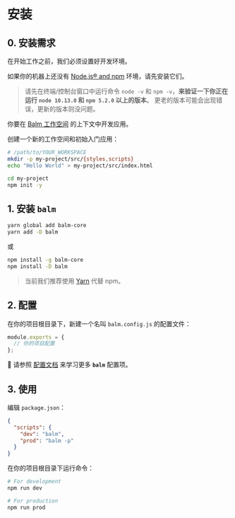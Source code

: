 # 安装

## 0. 安装需求

在开始工作之前，我们必须设置好开发环境。

如果你的机器上还没有 [Node.js® and npm](https://nodejs.org/en/download/) 环境，请先安装它们。

> 请先在终端/控制台窗口中运行命令 `node -v` 和 `npm -v`，**来验证一下你正在运行 `node 10.13.0` 和 `npm 5.2.0` 以上的版本**。 更老的版本可能会出现错误，更新的版本则没问题。

你要在 [Balm 工作空间](./structure.md) 的上下文中开发应用。

创建一个新的工作空间和初始入门应用：

```sh
# /path/to/YOUR_WORKSPACE
mkdir -p my-project/src/{styles,scripts}
echo "Hello World" > my-project/src/index.html

cd my-project
npm init -y
```

## 1. 安装 **`balm`**

```sh
yarn global add balm-core
yarn add -D balm
```

或

```sh
npm install -g balm-core
npm install -D balm
```

> 当前我们推荐使用 [Yarn](https://yarnpkg.com/en/docs/install) 代替 npm。

## 2. 配置

在你的项目根目录下，新建一个名叫 `balm.config.js` 的配置文件：

```js
module.exports = {
  // 你的项目配置
};
```

:page_with_curl: 请参照 [配置文档](../config/) 来学习更多 **`balm`** 配置项。

## 3. 使用

编辑 `package.json`：

```json
{
  "scripts": {
    "dev": "balm",
    "prod": "balm -p"
  }
}
```

在你的项目根目录下运行命令：

```sh
# For development
npm run dev

# For production
npm run prod
```
